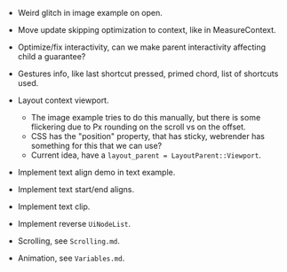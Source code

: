 * Weird glitch in image example on open.
* Move update skipping optimization to context, like in MeasureContext.
* Optimize/fix interactivity, can we make parent interactivity affecting child a guarantee?

* Gestures info, like last shortcut pressed, primed chord, list of shortcuts used.

* Layout context viewport.
    - The image example tries to do this manually, but there is some flickering due to Px rounding on the scroll vs on the offset.
    - CSS has the "position" property, that has sticky, webrender has something for this that we can use?
    - Current idea, have a `layout_parent = LayoutParent::Viewport`.

* Implement text align demo in text example.
* Implement text start/end aligns.
* Implement text clip.

* Implement reverse `UiNodeList`.

* Scrolling, see `Scrolling.md`.
* Animation, see `Variables.md`.